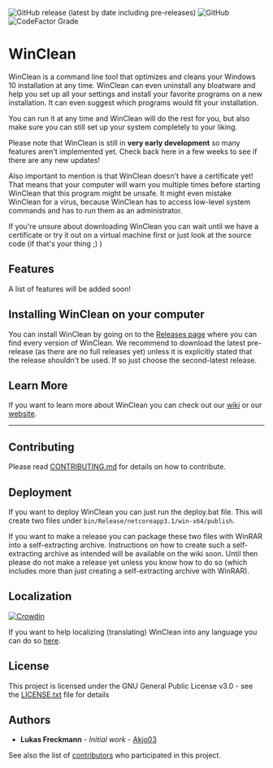 ﻿![GitHub release (latest by date including pre-releases)](https://img.shields.io/github/downloads-pre/Akjo03/WinClean/latest/total?label=Downloads&style=flat-square) ![GitHub](https://img.shields.io/github/license/Akjo03/WinClean?style=flat-square) ![CodeFactor Grade](https://img.shields.io/codefactor/grade/github/Akjo03/WinClean?style=flat-square)

# WinClean

WinClean is a command line tool that optimizes and cleans your Windows 10 installation at any time. WinClean can even uninstall any bloatware and help you set up all your settings and install your favorite programs on a new installation. It can even suggest which programs would fit your installation. 

You can run it at any time and WinClean will do the rest for you, but also make sure you can still set up your system completely to your liking. 

Please note that WinClean is still in **very early development** so many features aren't implemented yet. Check back here in a few weeks to see if there are any new updates!

Also important to mention is that WinClean doesn't have a certificate yet! That means that your computer will warn you multiple times before starting WinClean that this program might be unsafe. It might even mistake WinClean for a virus, because WinClean has to access low-level system commands and has to run them as an administrator.

If you're unsure about downloading WinClean you can wait until we have a certificate or try it out on a virtual machine first or just look at the source code (if that's your thing ;) )

## Features

A list of features will be added soon!

## Installing WinClean on your computer

You can install WinClean by going on to the [Releases page](https://github.com/Akjo03/WinClean/releases) where you can find every version of WinClean. We recommend to download the latest pre-release (as there are no full releases yet) unless it is explicitly stated that the release shouldn't be used. If so just choose the second-latest release.

## Learn More

If you want to learn more about WinClean you can check out our [wiki](https://github.com/Akjo03/WinClean/wiki) or our [website](https://akjo03.github.io/WinClean/).

------

## Contributing

Please read [CONTRIBUTING.md](CONTRIBUTING.md) for details on how to contribute.

## Deployment

If you want to deploy WinClean you can just run the deploy.bat file. This will create two files under `bin/Release/netcoreapp3.1/win-x64/publish`. 

If you want to make a release you can package these two files with WinRAR into a self-extracting archive. Instructions on how to create such a self-extracting archive as intended will be available on the wiki soon. Until then please do not make a release yet unless you know how to do so (which includes more than just creating a self-extracting archive with WinRAR).

## Localization
[![Crowdin](https://badges.crowdin.net/winclean/localized.svg)](https://crowdin.com/project/winclean)

If you want to help localizing (translating) WinClean into any language you can do so [here](https://crowdin.com/project/winclean).

## License

This project is licensed under the GNU General Public License v3.0 - see the [LICENSE.txt](LICENSE.txt) file for details

## Authors

* **Lukas Freckmann** - *Initial work* - [Akjo03](https://github.com/Akjo03)

See also the list of [contributors](https://github.com/Akjo03/WinClean/contributors) who participated in this project.
